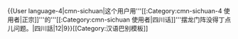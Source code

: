 {{User language-4|cmn-sichuan|这个用户用'''[[:Category:cmn-sichuan-4 使用者|正宗]]'''的'''[[:Category:cmn-sichuan 使用者|四川话]]'''摆龙门阵没得丁点儿问题。|四川話|12|9}}<noinclude>[[Category:汉语巴别模板]]</noinclude>